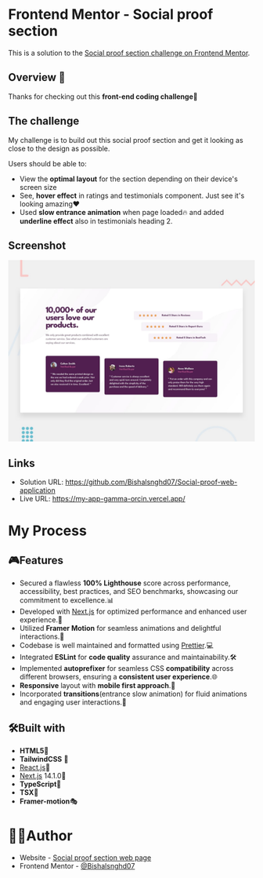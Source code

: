 # Frontend Mentor - Social proof section

This is a solution to the [Social proof section challenge on Frontend Mentor](https://www.frontendmentor.io/challenges/social-proof-section-6e0qTv_bA).


## Overview 👋

Thanks for checking out this **front-end coding challenge💓**

## The challenge

My challenge is to build out this social proof section and get it looking as close to the design as possible.


Users should be able to:
- View the **optimal layout** for the section depending on their device's screen size
- See, **hover effect** in ratings and testimonials component. Just see it's looking amazing❤️
- Used **slow entrance animation** when page loaded🔥 and added **underline effect** also in testimonials heading 2.

## Screenshot

![Design preview for the Social proof section coding challenge](/public/assets/desktop-preview.jpg)

## Links
- Solution URL: https://github.com/Bishalsnghd07/Social-proof-web-application
- Live URL: https://my-app-gamma-orcin.vercel.app/

# My Process

## 🎮Features

- Secured a flawless **100% Lighthouse** score across performance, accessibility, best practices, and SEO benchmarks, showcasing our commitment to excellence.📊
- Developed with [Next.js](https://nextjs.org/) for optimized performance and enhanced user experience.🚀
- Utilized **Framer Motion** for seamless animations and delightful interactions.💫
- Codebase is well maintained and formatted using [Prettier](https://prettier.io/).💻
- Integrated **ESLint** for **code quality** assurance and maintainability.🛠️
- Implemented **autoprefixer** for seamless CSS **compatibility** across different browsers, ensuring a **consistent user experience**.🌐
- **Responsive** layout with **mobile first approach**.📲
- Incorporated **transitions**(entrance slow animation) for fluid animations and engaging user interactions.🌠

## 🛠️Built with

- **HTML5**📃
- **TailwindCSS** 🎨
- [React.js](https://react.dev/)👾
- [Next.js](https://nextjs.org/) 14.1.0🔺
- **TypeScript**🤖
- **TSX**📜
- **Framer-motion**🎭

# 👨‍💻Author

- Website - [Social proof section web page](https://my-app-gamma-orcin.vercel.app/)
- Frontend Mentor - [@Bishalsnghd07](https://www.frontendmentor.io/profile/Bishalsnghd07)
